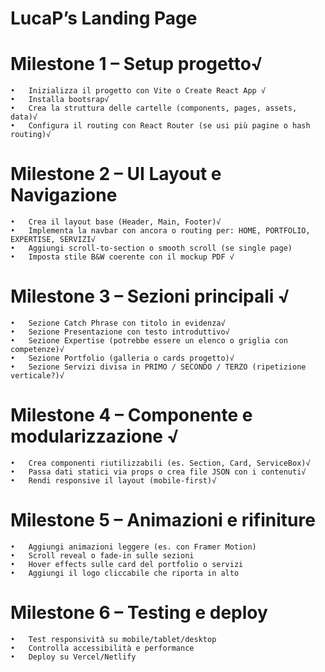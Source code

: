 # LucaP’s Landing Page

# Milestone 1 – Setup progetto√
	•	Inizializza il progetto con Vite o Create React App √
	•	Installa bootsrap√
	•	Crea la struttura delle cartelle (components, pages, assets, data)√
	•	Configura il routing con React Router (se usi più pagine o hash routing)√

# Milestone 2 – UI Layout e Navigazione
	•	Crea il layout base (Header, Main, Footer)√
	•	Implementa la navbar con ancora o routing per: HOME, PORTFOLIO, EXPERTISE, SERVIZI√
	•	Aggiungi scroll-to-section o smooth scroll (se single page)
	•	Imposta stile B&W coerente con il mockup PDF √

# Milestone 3 – Sezioni principali √
	•	Sezione Catch Phrase con titolo in evidenza√
	•	Sezione Presentazione con testo introduttivo√
	•	Sezione Expertise (potrebbe essere un elenco o griglia con competenze)√
	•	Sezione Portfolio (galleria o cards progetto)√
	•	Sezione Servizi divisa in PRIMO / SECONDO / TERZO (ripetizione verticale?)√

# Milestone 4 – Componente e modularizzazione √
	•	Crea componenti riutilizzabili (es. Section, Card, ServiceBox)√
	•	Passa dati statici via props o crea file JSON con i contenuti√
	•	Rendi responsive il layout (mobile-first)√

# Milestone 5 – Animazioni e rifiniture
	•	Aggiungi animazioni leggere (es. con Framer Motion)
	•	Scroll reveal o fade-in sulle sezioni
	•	Hover effects sulle card del portfolio o servizi
	•	Aggiungi il logo cliccabile che riporta in alto

# Milestone 6 – Testing e deploy
	•	Test responsività su mobile/tablet/desktop
	•	Controlla accessibilità e performance
	•	Deploy su Vercel/Netlify
